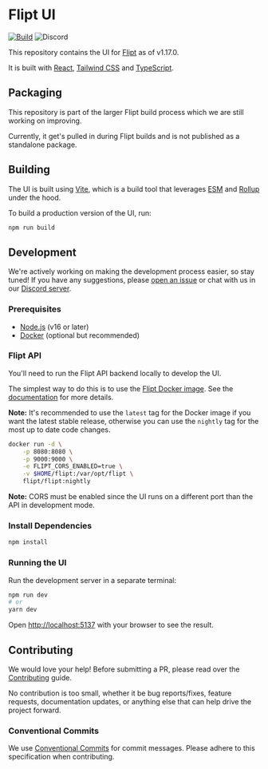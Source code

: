# Flipt UI

[![Build](https://github.com/flipt-io/flipt-ui/actions/workflows/build.yml/badge.svg)](https://github.com/flipt-io/flipt-ui/actions/workflows/build.yml)
![Discord](https://img.shields.io/discord/960634591000014878?color=%238440f1&label=Discord&logo=discord&logoColor=%238440f1&style=flat)

This repository contains the UI for [Flipt](https://github.com/flipt-io/flipt) as of v1.17.0.

It is built with [React](https://reactjs.org/), [Tailwind CSS](https://tailwindcss.com/) and [TypeScript](https://www.typescriptlang.org/).

## Packaging

This repository is part of the larger Flipt build process which we are still working on improving.

Currently, it get's pulled in during Flipt builds and is not published as a standalone package.

## Building

The UI is built using [Vite](https://vitejs.dev/), which is a build tool that leverages [ESM](https://developer.mozilla.org/en-US/docs/Web/JavaScript/Guide/Modules) and [Rollup](https://rollupjs.org/guide/en/) under the hood.

To build a production version of the UI, run:

```bash
npm run build
```

## Development

We're actively working on making the development process easier, so stay tuned! If you have any suggestions, please [open an issue](https://github.com/flipt-io/flipt/issues/new) or chat with us in our [Discord server](https://www.flipt.io/discord).

### Prerequisites

- [Node.js](https://nodejs.org/en/) (v16 or later)
- [Docker](https://www.docker.com/products/docker-desktop) (optional but recommended)

### Flipt API

You'll need to run the Flipt API backend locally to develop the UI.

The simplest way to do this is to use the [Flipt Docker image](https://hub.docker.com/r/flipt/flipt). See the [documentation](https://www.flipt.io/docs/installation#run-the-image) for more details.

**Note:** It's recommended to use the `latest` tag for the Docker image if you want the latest stable release, otherwise you can use the `nightly` tag for the most up to date code changes.

```bash
docker run -d \
    -p 8080:8080 \
    -p 9000:9000 \
    -e FLIPT_CORS_ENABLED=true \
    -v $HOME/flipt:/var/opt/flipt \
    flipt/flipt:nightly
```

**Note:** CORS must be enabled since the UI runs on a different port than the API in development mode.

### Install Dependencies

```bash
npm install
```

### Running the UI

Run the development server in a separate terminal:

```bash
npm run dev
# or
yarn dev
```

Open [http://localhost:5137](http://localhost:5137) with your browser to see the result.

## Contributing

We would love your help! Before submitting a PR, please read over the [Contributing](.github/contributing.md) guide.

No contribution is too small, whether it be bug reports/fixes, feature requests, documentation updates, or anything else that can help drive the project forward.

### Conventional Commits

We use [Conventional Commits](https://www.conventionalcommits.org/en/v1.0.0/) for commit messages. Please adhere to this specification when contributing.
